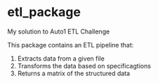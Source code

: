 # etl_package
My solution to Auto1 ETL Challenge

This package contains an ETL pipeline that:
1. Extracts data from a given file
2. Transforms the data based on specificagtions
3. Returns a matrix of the structured data
